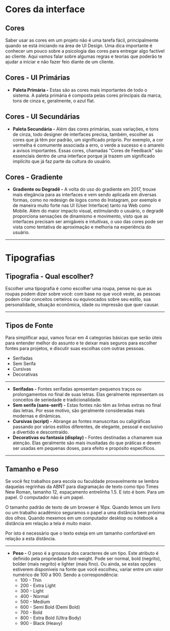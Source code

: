 # Cores da interface

## Cores

Saber usar as cores em um projeto não é uma tarefa fácil, principalmente quando se está iniciando na área de UI Design. Uma dica importante é conhecer um pouco sobre a psicologia das cores para entregar algo factível ao cliente. Aqui vamos falar sobre algumas regras e teorias que poderão te ajudar a iniciar e não fazer feio diante de um cliente.

## Cores - UI Primárias

- **Paleta Primária -** Estas são as cores mais importantes de todo o sistema. A paleta primária é composta pelas cores principais da marca, tons de cinza e, geralmente, o azul flat.

## Cores - UI Secundárias

- **Paleta Secundária -** Além das cores primárias, suas variações, e tons de cinza, todo designer de interfaces precisa, também, escolher as cores que já têm por padrão, um significado próprio. Por exemplo, a cor vermelha é comumente associada a erro, o verde a sucesso e o amarelo a avisos importantes. Essas cores, chamadas "Cores de Feedback" são essenciais dentro de uma interface porque já trazem um significado implícito que já faz parte da cultura do usuário.

## Cores - Gradiente

- **Gradiente ou Degradê -** A volta do uso do gradiente em 2017, trouxe mais elegância para as interfaces e vem sendo aplicada em diversas formas, como no redesign de logos como do Instagram, por exemplo e de maneira muito forte nas UI (User Interface) tanto na Web como Mobile.
Além do maior impacto visual, estimulando o usuário, o degradê proporciona sensações de dinamismo e movimento, visto que as interfaces precisam ser amigáveis e intuitivas, o uso das cores pode ser vista como tentativa de aproximação e melhoria na experiência do usuário.

---

# Tipografias

## Tipografia - Qual escolher?

Escolher uma tipografia é como escolher uma roupa, pense no que as roupas podem dizer sobre você: com base no que você veste, as pessoas podem criar conceitos certeiros ou equivocados sobre seu estilo, sua personalidade, situação econômica, idade ou impressão que quer causar.

---

## Tipos de Fonte

Para simplificar aqui, vamos focar em 4 categorias básicas que serão úteis para entender melhor do assunto e te deixar mais seguros para escolher fontes para projetos, e discutir suas escolhas com outras pessoas.

- Serifadas
- Sem Serifa
- Cursivas
- Decorativas

---

- **Serifadas -** Fontes serifadas apresentam pequenos traços ou prolongamentos no final de suas letras. Elas geralmente representam os conceitos de seriedade e tradicionalidade.
- **Sem serifa (sans-serif) -** Estas fontes não têm as linhas extras no final das letras. Por esse motivo, são geralmente consideradas mais modernas e dinâmicas.
- **Cursivas (script) -** Abrange as fontes manuscritas ou caligráficas passando por vários estilos diferentes, de elegante, pessoal e exclusivo a divertido e descontraído.
- **Decorativas ou fantasia (display) -** Fontes destinadas a chamarem sua atenção. Elas geralmente são mais inusitadas do que práticas e devem ser usadas em pequenas doses, para efeito e propósito específicos.

---

## Tamanho e Peso

Se você fez trabalhos para escola ou faculdade provavelmente se lembra daquelas regrinhas da ABNT para diagramação de texto como tipo Times New Roman, tamanho 12, espaçamento entrelinha 1.5. E isto é bom. Para um papel. O computador não é um papel.

O tamanho padrão de texto de um browser é 16px. Quando lemos um livro ou um trabalho acadêmico seguramos o papel a uma distância bem próxima dos olhos. Quando mexemos em um computador desktop ou notebook a distância em relação a tela é muito maior.

Por isto é necessário que o texto esteja em um tamanho confortável em relação a esta distância.

---

- **Peso -**  O peso é a grossura dos caracteres de um tipo. Este atributo é definido pela propriedade font-weight. Pode ser normal, bold (negrito), bolder (mais negrito) e lighter (mais fino). Ou ainda, se estas opções estiverem disponíveis na fonte que você escolheu, variar entre um valor numérico de 100 a 900.
Sendo a correspondência:
    - 100 - Thin
    - 200 - Extra Light
    - 300 - Light
    - 400 - Normal
    - 500 - Medium
    - 600 - Semi Bold (Demi Bold)
    - 700 - Bold
    - 800 - Extra Bold (Ultra Body)
    - 900 - Black (Heavy)
